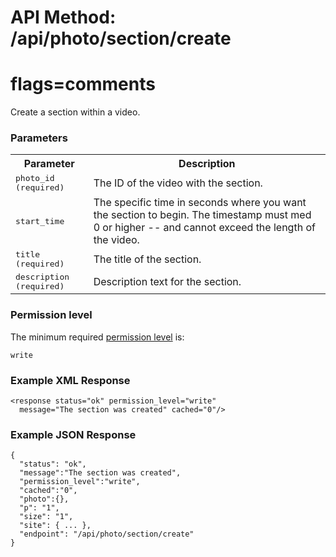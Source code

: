 # API Method: /api/photo/section/create
# flags=comments

Create a section within a video.

### Parameters

<table class="pretty">
  <tr><th>Parameter</th><th>Description</th></tr>
  <tr>
    <td>
      <tt>photo_id (required)</tt>
    </td>
    <td>
      The ID of the video with the section.
    </td>
  </tr>

  <tr>
    <td>
      <tt>start_time</tt>
    </td>
    <td>
      The specific time in seconds where you want the section to begin. The timestamp must med 0 or higher -- and cannot exceed the length of the video.
    </td>
  </tr>

  <tr>
    <td>
      <tt>title (required)</tt>
    </td>
    <td>
      The title of the section.
    </td>
  </tr>

  <tr>
    <td>
      <tt>description (required)</tt>
    </td>
    <td>
      Description text for the section. 
    </td>
  </tr>
</table>    

### Permission level 

The minimum required [permission level](index#permission-level) is:

    write


### Example XML Response

    <response status="ok" permission_level="write" 
      message="The section was created" cached="0"/>

    
### Example JSON Response

    {
      "status": "ok", 
      "message":"The section was created",
      "permission_level":"write",
      "cached":"0",
      "photo":{},
      "p": "1",
      "size": "1",
      "site": { ... },
      "endpoint": "/api/photo/section/create"
    }

